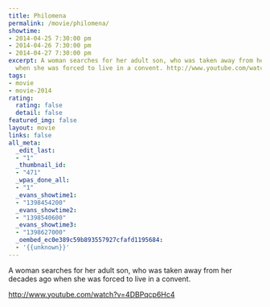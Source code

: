 ```yaml
---
title: Philomena
permalink: /movie/philomena/
showtime:
- 2014-04-25 7:30:00 pm
- 2014-04-26 7:30:00 pm
- 2014-04-27 7:30:00 pm
excerpt: A woman searches for her adult son, who was taken away from her decades ago
  when she was forced to live in a convent. http://www.youtube.com/watch?v=4DBPqcp6Hc4
tags:
- movie
- movie-2014
rating:
  rating: false
  detail: false
featured_img: false
layout: movie
links: false
all_meta:
  _edit_last:
  - "1"
  _thumbnail_id:
  - "471"
  _wpas_done_all:
  - "1"
  _evans_showtime1:
  - "1398454200"
  _evans_showtime2:
  - "1398540600"
  _evans_showtime3:
  - "1398627000"
  _oembed_ec0e389c59b893557927cfafd1195684:
  - '{{unknown}}'
---
```


A woman searches for her adult son, who was taken away from her decades ago when she was forced to live in a convent.

http://www.youtube.com/watch?v=4DBPqcp6Hc4